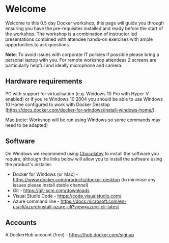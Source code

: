 # Welcome

Welcome to this 0.5 day Docker workshop, this page will guide you through ensuring you have the pre-requisites installed and ready before the start of the workshop.
The workshop is a combination of instructor led presentations combined with attendee hands-on exercises with ample opportunities to ask questions.

**Note**: To avoid issues with corporate IT policies if possible please bring a personal laptop with you. For remote workshop attendees 2 screens are particularly helpful and ideally microphone and camera.

## Hardware requirements

PC with support for virtualisation (e.g. Windows 10 Pro with Hyper-V enabled) or if you're Windows 10 2004 you should be able to use Windows 10 Home configured to work with Docker Desktop (https://docs.docker.com/docker-for-windows/install-windows-home/).

Mac (note: Workshop will be run using Windows so some commands may need to be adapted)

## Software

On Windows we recommend using [Chocolatey](https://chocolatey.org/install) to install the software you require, although the links below will allow you to install the software using the product's installer.

* Docker for Windows (or Mac) - https://www.docker.com/products/docker-desktop (to minimise any issues please install stable channel)
* Git - https://git-scm.com/downloads
* Visual Studio Code - https://code.visualstudio.com/ 
* Azure command line - https://docs.microsoft.com/en-us/cli/azure/install-azure-cli?view=azure-cli-latest
  
## Accounts
A DockerHub account (free) - https://hub.docker.com/signup 
